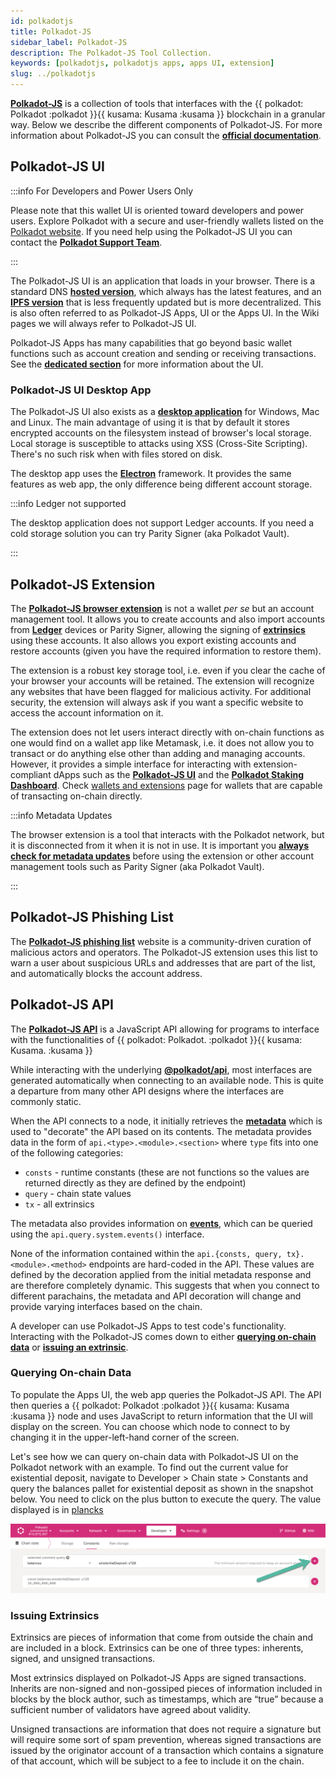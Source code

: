 ```yaml
---
id: polkadotjs
title: Polkadot-JS
sidebar_label: Polkadot-JS
description: The Polkadot-JS Tool Collection.
keywords: [polkadotjs, polkadotjs apps, apps UI, extension]
slug: ../polkadotjs
---
```


[**Polkadot-JS**](https://polkadot.js.org/) is a collection of tools that interfaces with the
{{ polkadot: Polkadot :polkadot }}{{ kusama: Kusama :kusama }} blockchain in a granular way. Below
we describe the different components of Polkadot-JS. For more information about Polkadot-JS you can
consult the [**official documentation**](https://polkadot.js.org/docs/).

## Polkadot-JS UI

:::info For Developers and Power Users Only

Please note that this wallet UI is oriented toward developers and power users.
Explore Polkadot with a secure and user-friendly wallets listed on 
the [Polkadot website](https://www.polkadot.network/ecosystem/wallets/).
If you need help using the Polkadot-JS UI you can contact the
[**Polkadot Support Team**](https://support.polkadot.network/support/home).

:::

The Polkadot-JS UI is an application that loads in your browser. There is a standard DNS
[**hosted version**](https://polkadot.js.org/), which always has the latest features, and an
[**IPFS version**](https://dotapps.io/) that is less frequently updated but is more decentralized.
This is also often referred to as Polkadot-JS Apps, UI or the Apps UI. In the Wiki pages we will
always refer to Polkadot-JS UI.

Polkadot-JS Apps has many capabilities that go beyond basic wallet functions such as account
creation and sending or receiving transactions. See the [**dedicated section**](./polkadotjs-ui.md)
for more information about the UI.

### Polkadot-JS UI Desktop App

The Polkadot-JS UI also exists as a
[**desktop application**](https://github.com/polkadot-js/apps/releases/) for Windows, Mac and Linux.
The main advantage of using it is that by default it stores encrypted accounts on the filesystem
instead of browser's local storage. Local storage is susceptible to attacks using XSS (Cross-Site
Scripting). There's no such risk when with files stored on disk.

The desktop app uses the [**Electron**](https://www.electronjs.org/) framework. It provides the same
features as web app, the only difference being different account storage.

:::info Ledger not supported

The desktop application does not support Ledger accounts. If you need a cold storage solution you
can try Parity Signer (aka Polkadot Vault).

:::

## Polkadot-JS Extension

The [**Polkadot-JS browser extension**](https://polkadot.js.org/extension/) is not a wallet _per se_
but an account management tool. It allows you to create accounts and also import accounts from
[**Ledger**](./ledger.md) devices or Parity Signer, allowing the signing of
[**extrinsics**](../learn/learn-extrinsics.md) using these accounts. It also allows you export
existing accounts and restore accounts (given you have the required information to restore them).

The extension is a robust key storage tool, i.e. even if you clear the cache of your browser your
accounts will be retained. The extension will recognize any websites that have been flagged for
malicious activity. For additional security, the extension will always ask if you want a specific
website to access the account information on it.

The extension does not let users interact directly with on-chain functions as one would find on a
wallet app like Metamask, i.e. it does not allow you to transact or do anything else other than
adding and managing accounts. However, it provides a simple interface for interacting with
extension-compliant dApps such as the [**Polkadot-JS UI**](https://polkadot.js.org/apps/#/explorer)
and the [**Polkadot Staking Dashboard**](https://staking.polkadot.network/#/overview). Check
[wallets and extensions](./wallets-and-extensions.md) page for wallets that are capable of
transacting on-chain directly.

:::info Metadata Updates

The browser extension is a tool that interacts with the Polkadot network, but it is disconnected
from it when it is not in use. It is important you
[**always check for metadata updates**](../learn/learn-extrinsics.md#metadata-updates) before using
the extension or other account management tools such as Parity Signer (aka Polkadot Vault).

:::

## Polkadot-JS Phishing List

The [**Polkadot-JS phishing list**](https://polkadot.js.org/phishing/) website is a community-driven
curation of malicious actors and operators. The Polkadot-JS extension uses this list to warn a user
about suspicious URLs and addresses that are part of the list, and automatically blocks the account
address.

## Polkadot-JS API

The [**Polkadot-JS API**](https://github.com/polkadot-js/api) is a JavaScript API allowing for
programs to interface with the functionalities of
{{ polkadot: Polkadot. :polkadot }}{{ kusama: Kusama. :kusama }}

While interacting with the underlying
[**@polkadot/api**](https://www.npmjs.com/package/@polkadot/api), most interfaces are generated
automatically when connecting to an available node. This is quite a departure from many other API
designs where the interfaces are commonly static.

When the API connects to a node, it initially retrieves the
[**metadata**](https://polkadot.js.org/apps/#/runtime) which is used to "decorate" the API based on
its contents. The metadata provides data in the form of `api.<type>.<module>.<section>` where `type`
fits into one of the following categories:

- `consts` - runtime constants (these are not functions so the values are returned directly as they
  are defined by the endpoint)
- `query` - chain state values
- `tx` - all extrinsics

The metadata also provides information on
[**events**](https://polkadot.js.org/docs/substrate/events/), which can be queried using the
`api.query.system.events()` interface.

None of the information contained within the `api.{consts, query, tx}.<module>.<method>` endpoints
are hard-coded in the API. These values are defined by the decoration applied from the initial
metadata response and are therefore completely dynamic. This suggests that when you connect to
different parachains, the metadata and API decoration will change and provide varying interfaces
based on the chain.

A developer can use Polkadot-JS Apps to test code's functionality. Interacting with the Polkadot-JS
comes down to either [**querying on-chain data**](#querying-on-chain-data) or
[**issuing an extrinsic**](#issuing-extrinsics).

### Querying On-chain Data

To populate the Apps UI, the web app queries the Polkadot-JS API. The API then queries a
{{ polkadot: Polkadot :polkadot }}{{ kusama: Kusama :kusama }} node and uses JavaScript to return
information that the UI will display on the screen. You can choose which node to connect to by
changing it in the upper-left-hand corner of the screen.

Let's see how we can query on-chain data with Polkadot-JS UI on the Polkadot network with an
example. To find out the current value for existential deposit, navigate to Developer > Chain
state > Constants and query the balances pallet for existential deposit as shown in the snapshot
below. You need to click on the plus button to execute the query. The value displayed is in
[plancks](learn-DOT#polkadot)

![query chain state](../assets/chain-state-constant.png)

### Issuing Extrinsics

Extrinsics are pieces of information that come from outside the chain and are included in a block.
Extrinsics can be one of three types: inherents, signed, and unsigned transactions.

Most extrinsics displayed on Polkadot-JS Apps are signed transactions. Inherits are non-signed and
non-gossiped pieces of information included in blocks by the block author, such as timestamps, which
are “true” because a sufficient number of validators have agreed about validity.

Unsigned transactions are information that does not require a signature but will require some sort
of spam prevention, whereas signed transactions are issued by the originator account of a
transaction which contains a signature of that account, which will be subject to a fee to include it
on the chain.
